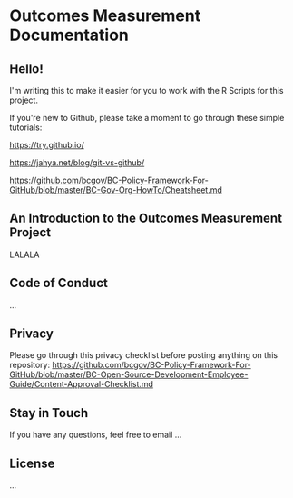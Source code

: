 # Outcomes Measurement Documentation
## Hello! 
I'm writing this to make it easier for you to work with the R Scripts for this project.

If you're new to Github, please take a moment to go through these simple tutorials: 

https://try.github.io/

https://jahya.net/blog/git-vs-github/

https://github.com/bcgov/BC-Policy-Framework-For-GitHub/blob/master/BC-Gov-Org-HowTo/Cheatsheet.md
## An Introduction to the Outcomes Measurement Project 
LALALA
## Code of Conduct
...
## Privacy
Please go through this privacy checklist before posting anything on this repository:
https://github.com/bcgov/BC-Policy-Framework-For-GitHub/blob/master/BC-Open-Source-Development-Employee-Guide/Content-Approval-Checklist.md
## Stay in Touch
If you have any questions, feel free to email ...
## License
...
